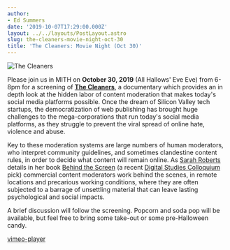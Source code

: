 ```yaml
---
author:
- Ed Summers
date: '2019-10-07T17:29:00.000Z'
layout: ../../layouts/PostLayout.astro
slug: the-cleaners-movie-night-oct-30
title: 'The Cleaners: Movie Night (Oct 30)'
---
```


![The Cleaners](/assets/images/2019-10-the-cleaners-cubicles-dark-sig-1920x830.jpg)

Please join us in MITH on **October 30, 2019** (All Hallows' Eve Eve) from 6-8pm for a screening of **[The Cleaners](https://gebrueder-beetz.de/en/productions/the-cleaners)**, a documentary which provides an in depth look at the hidden labor of content moderation that makes today's social media platforms possible. Once the dream of Silicon Valley tech startups, the democratization of web publishing has brought huge challenges to the mega-corporations that run today's social media platforms, as they struggle to prevent the viral spread of online hate, violence and abuse.

Key to these moderation systems are large numbers of human moderators, who interpret community guidelines, and sometimes clandestine content rules, in order to decide what content will remain online. As [Sarah Roberts](https://twitter.com/ubiquity75) details in her book [Behind the Screen](https://yalebooks.yale.edu/book/9780300235883/behind-screen) (a recent [Digital Studies Colloquium](https://dsah.umd.edu/) pick) commercial content moderators work behind the scenes, in remote locations and precarious working conditions, where they are often subjected to a barrage of unsettling material that can leave lasting psychological and social impacts.

A brief discussion will follow the screening. Popcorn and soda pop will be available, but feel free to bring some take-out or some pre-Halloween candy.

[vimeo-player](https://player.vimeo.com/video/260422134)